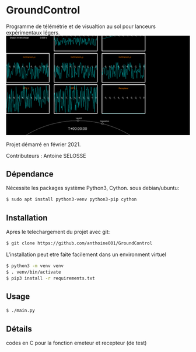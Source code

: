 # GroundControl
Programme de télémétrie et de visualtion au sol pour lanceurs expérimentaux légers.
![GroundControl-screenshot](screenshot.png)

Projet démarré en février 2021.

Contributeurs :
Antoine SELOSSE

## Dépendance
Nécessite les packages système Python3, Cython.
sous debian/ubuntu:

```bash
$ sudo apt install python3-venv python3-pip cython
```

## Installation
Apres le telechargement du projet avec git:
```bash
$ git clone https://github.com/anthoine001/GroundControl
```

L'installation peut etre faite facilement dans un environment virtuel
```bash
$ python3 -m venv venv
$ . venv/bin/activate
$ pip3 install -r requirements.txt
```

## Usage
```bash
$ ./main.py
```

## Détails
codes en C pour la fonction emeteur et recepteur (de test)
